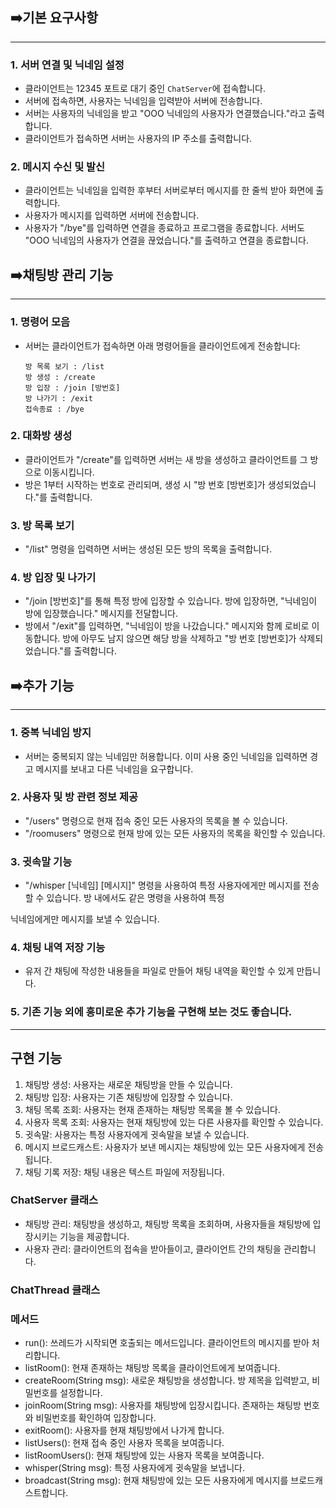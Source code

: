 ## ➡️기본 요구사항

---

### 1. 서버 연결 및 닉네임 설정

- 클라이언트는 12345 포트로 대기 중인 `ChatServer`에 접속합니다.
- 서버에 접속하면, 사용자는 닉네임을 입력받아 서버에 전송합니다.
- 서버는 사용자의 닉네임을 받고 "OOO 닉네임의 사용자가 연결했습니다."라고 출력합니다.
- 클라이언트가 접속하면 서버는 사용자의 IP 주소를 출력합니다.

### 2. 메시지 수신 및 발신

- 클라이언트는 닉네임을 입력한 후부터 서버로부터 메시지를 한 줄씩 받아 화면에 출력합니다.
- 사용자가 메시지를 입력하면 서버에 전송합니다.
- 사용자가 "/bye"를 입력하면 연결을 종료하고 프로그램을 종료합니다. 서버도 "OOO 닉네임의 사용자가 연결을 끊었습니다."를 출력하고 연결을 종료합니다.

## ➡️채팅방 관리 기능

---

### 1. 명령어 모음

- 서버는 클라이언트가 접속하면 아래 명령어들을 클라이언트에게 전송합니다:
    
    ```
    방 목록 보기 : /list
    방 생성 : /create
    방 입장 : /join [방번호]
    방 나가기 : /exit
    접속종료 : /bye
    
    ```
    

### 2. 대화방 생성

- 클라이언트가 "/create"를 입력하면 서버는 새 방을 생성하고 클라이언트를 그 방으로 이동시킵니다.
- 방은 1부터 시작하는 번호로 관리되며, 생성 시 "방 번호 [방번호]가 생성되었습니다."를 출력합니다.

### 3. 방 목록 보기

- "/list" 명령을 입력하면 서버는 생성된 모든 방의 목록을 출력합니다.

### 4. 방 입장 및 나가기

- "/join [방번호]"를 통해 특정 방에 입장할 수 있습니다. 방에 입장하면, "닉네임이 방에 입장했습니다." 메시지를 전달합니다.
- 방에서 "/exit"를 입력하면, "닉네임이 방을 나갔습니다." 메시지와 함께 로비로 이동합니다. 방에 아무도 남지 않으면 해당 방을 삭제하고 "방 번호 [방번호]가 삭제되었습니다."를 출력합니다.

## ➡️추가 기능

---

### 1. 중복 닉네임 방지

- 서버는 중복되지 않는 닉네임만 허용합니다. 이미 사용 중인 닉네임을 입력하면 경고 메시지를 보내고 다른 닉네임을 요구합니다.

### 2. 사용자 및 방 관련 정보 제공

- "/users" 명령으로 현재 접속 중인 모든 사용자의 목록을 볼 수 있습니다.
- "/roomusers" 명령으로 현재 방에 있는 모든 사용자의 목록을 확인할 수 있습니다.

### 3. 귓속말 기능

- "/whisper [닉네임] [메시지]" 명령을 사용하여 특정 사용자에게만 메시지를 전송할 수 있습니다. 방 내에서도 같은 명령을 사용하여 특정

닉네임에게만 메시지를 보낼 수 있습니다.

### 4. 채팅 내역 저장 기능

- 유저 간 채팅에 작성한 내용들을 파일로 만들어 채팅 내역을 확인할 수 있게 만듭니다.

### 5. 기존 기능 외에 흥미로운 추가 기능을 구현해 보는 것도 좋습니다.

--------------------------------------------------------------------------------------------
## 구현 기능
1. 채팅방 생성: 사용자는 새로운 채팅방을 만들 수 있습니다.
2. 채팅방 입장: 사용자는 기존 채팅방에 입장할 수 있습니다.
3. 채팅 목록 조회: 사용자는 현재 존재하는 채팅방 목록을 볼 수 있습니다.
4. 사용자 목록 조회: 사용자는 현재 채팅방에 있는 다른 사용자를 확인할 수 있습니다.
5. 귓속말: 사용자는 특정 사용자에게 귓속말을 보낼 수 있습니다.
6. 메시지 브로드캐스트: 사용자가 보낸 메시지는 채팅방에 있는 모든 사용자에게 전송됩니다.
7. 채팅 기록 저장: 채팅 내용은 텍스트 파일에 저장됩니다.

### ChatServer 클래스
- 채팅방 관리: 채팅방을 생성하고, 채팅방 목록을 조회하며, 사용자들을 채팅방에 입장시키는 기능을 제공합니다.
- 사용자 관리: 클라이언트의 접속을 받아들이고, 클라이언트 간의 채팅을 관리합니다.

### ChatThread 클래스
### 메서드
- run(): 쓰레드가 시작되면 호출되는 메서드입니다. 클라이언트의 메시지를 받아 처리합니다.
- listRoom(): 현재 존재하는 채팅방 목록을 클라이언트에게 보여줍니다.
- createRoom(String msg): 새로운 채팅방을 생성합니다. 방 제목을 입력받고, 비밀번호를 설정합니다.
- joinRoom(String msg): 사용자를 채팅방에 입장시킵니다. 존재하는 채팅방 번호와 비밀번호를 확인하여 입장합니다.
- exitRoom(): 사용자를 현재 채팅방에서 나가게 합니다.
- listUsers(): 현재 접속 중인 사용자 목록을 보여줍니다.
- listRoomUsers(): 현재 채팅방에 있는 사용자 목록을 보여줍니다.
- whisper(String msg): 특정 사용자에게 귓속말을 보냅니다.
- broadcast(String msg): 현재 채팅방에 있는 모든 사용자에게 메시지를 브로드캐스트합니다.


